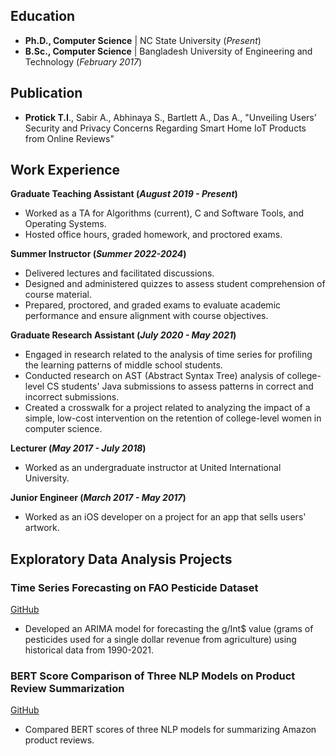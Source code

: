 ## Education

- **Ph.D., Computer Science** | NC State University (_Present_)
- **B.Sc., Computer Science** | Bangladesh University of Engineering and Technology (_February 2017_)

## Publication

- **Protick T.I**., Sabir A., Abhinaya S., Bartlett A., Das A., "Unveiling Users’ Security and Privacy Concerns Regarding Smart Home IoT Products from Online Reviews"

## Work Experience

**Graduate Teaching Assistant (_August 2019 - Present_)**

- Worked as a TA for Algorithms (current), C and Software Tools, and Operating Systems.
- Hosted office hours, graded homework, and proctored exams.

**Summer Instructor (_Summer 2022-2024_)**

- Delivered lectures and facilitated discussions.
- Designed and administered quizzes to assess student comprehension of course material.
- Prepared, proctored, and graded exams to evaluate academic performance and ensure alignment with course objectives.

**Graduate Research Assistant (_July 2020 - May 2021_)**

- Engaged in research related to the analysis of time series for profiling the learning patterns of middle school students.
- Conducted research on AST (Abstract Syntax Tree) analysis of college-level CS students' Java submissions to assess patterns in correct and incorrect submissions.
- Created a crosswalk for a project related to analyzing the impact of a simple, low-cost intervention on the retention of college-level women in computer science.

**Lecturer (_May 2017 - July 2018_)**

- Worked as an undergraduate instructor at United International University.

**Junior Engineer (_March 2017 - May 2017_)**

- Worked as an iOS developer on a project for an app that sells users' artwork.

## Exploratory Data Analysis Projects

### Time Series Forecasting on FAO Pesticide Dataset

[GitHub](https://github.com/TaufiqIslamProtick/pesticide-data-analysis)

- Developed an ARIMA model for forecasting the g/Int$ value (grams of pesticides used for a single dollar revenue from agriculture) using historical data from 1990-2021.

### BERT Score Comparison of Three NLP Models on Product Review Summarization

[GitHub](https://github.com/TaufiqIslamProtick/text-summarizer)

- Compared BERT scores of three NLP models for summarizing Amazon product reviews.
